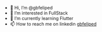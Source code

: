 - 👋 Hi, I’m @gbfeliped
- 👀 I’m interested in FullStack
- 🌱 I’m currently learning Flutter
- 📫 How to reach me on linkedin [gbfeliped](https://www.linkedin.com/in/gbfeliped/)

<!---
gbfeliped/gbfeliped is a ✨ special ✨ repository because its `README.md` (this file) appears on your GitHub profile.
You can click the Preview link to take a look at your changes.
--->
